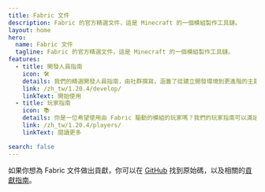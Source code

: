 ```yaml
---
title: Fabric 文件
description: Fabric 的官方精選文件，這是 Minecraft 的一個模組製作工具鏈。
layout: home
hero:
  name: Fabric 文件
  tagline: Fabric 的官方精選文件，這是 Minecraft 的一個模組製作工具鏈。
features:
  - title: 開發人員指南
    icon: 🛠️
    details: 我們的精選開發人員指南，由社群撰寫，涵蓋了從建立開發環境到更進階的主題，如繪製和網路等廣泛範疇的議題。
    link: /zh_tw/1.20.4/develop/
    linkText: 開始使用
  - title: 玩家指南
    icon: 📚
    details: 你是一位希望使用由 Fabric 驅動的模組的玩家嗎？我們的玩家指南可以滿足你的需求。這些指南將幫助你下載、安裝和疑難排解 Fabric 模組。 我們的玩家指南可以滿足你的需求。 這些指南將幫助你下載、安裝和疑難排解 Fabric 模組。
    link: /zh_tw/1.20.4/players/
    linkText: 閱讀更多

search: false
---
```


如果你想為 Fabric 文件做出貢獻，你可以在 [GitHub](https://github.com/FabricMC/fabric-docs) 找到原始碼，以及相關的[貢獻指南](./contributing)。
